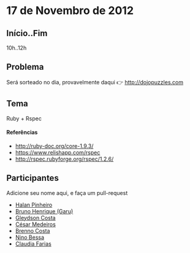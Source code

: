 17 de Novembro de 2012
===

Início..Fim
---

10h..12h

Problema
---

Será sorteado no dia, provavelmente daqui :point_right:  http://dojopuzzles.com

Tema
---

Ruby + Rspec

#### Referências

* http://ruby-doc.org/core-1.9.3/
* https://www.relishapp.com/rspec
* http://rspec.rubyforge.org/rspec/1.2.6/

Participantes
---

Adicione seu nome aqui, e faça um pull-request

* [Halan Pinheiro](http://github.com/halan)
* [Bruno Henrique (Garu)](http://github.com/brunohenrique)
* [Gleydson Costa](http://github.com/costalince)
* [César Medeiros](http://github.com/cesarmedeiros)
* [Brenno Costa](http://github.com/brennovich)
* [Nino Bessa](http://github.com/ninobessa)
* [Claudia Farias](http://github.com/krawdyah)
